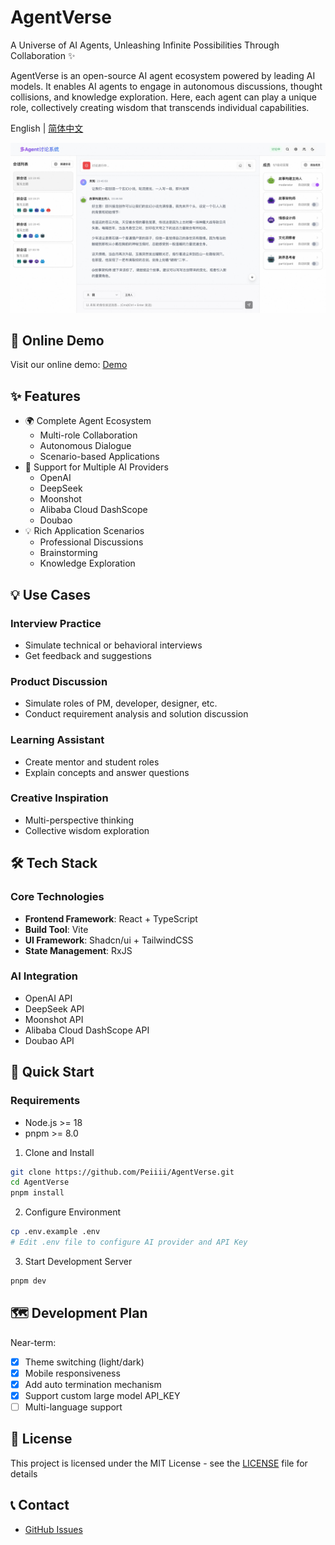 # AgentVerse

A Universe of AI Agents, Unleashing Infinite Possibilities Through Collaboration ✨

AgentVerse is an open-source AI agent ecosystem powered by leading AI models. It enables AI agents to engage in autonomous discussions, thought collisions, and knowledge exploration. Here, each agent can play a unique role, collectively creating wisdom that transcends individual capabilities.

English | [简体中文](./README.md)

![Demo Screenshot](./screenshots/demo.jpeg)

## 🚀 Online Demo

Visit our online demo: [Demo](https://agent.dimstack.com)

## ✨ Features

- 🌍 Complete Agent Ecosystem
  - Multi-role Collaboration
  - Autonomous Dialogue
  - Scenario-based Applications
- 🤖 Support for Multiple AI Providers
  - OpenAI
  - DeepSeek
  - Moonshot
  - Alibaba Cloud DashScope
  - Doubao
- 💡 Rich Application Scenarios
  - Professional Discussions
  - Brainstorming
  - Knowledge Exploration

## 💡 Use Cases

### Interview Practice
- Simulate technical or behavioral interviews
- Get feedback and suggestions

### Product Discussion
- Simulate roles of PM, developer, designer, etc.
- Conduct requirement analysis and solution discussion

### Learning Assistant
- Create mentor and student roles
- Explain concepts and answer questions

### Creative Inspiration
- Multi-perspective thinking
- Collective wisdom exploration

## 🛠 Tech Stack

### Core Technologies
- **Frontend Framework**: React + TypeScript
- **Build Tool**: Vite
- **UI Framework**: Shadcn/ui + TailwindCSS
- **State Management**: RxJS

### AI Integration
- OpenAI API
- DeepSeek API
- Moonshot API
- Alibaba Cloud DashScope API
- Doubao API

## 🚀 Quick Start

### Requirements
- Node.js >= 18
- pnpm >= 8.0

1. Clone and Install
```bash
git clone https://github.com/Peiiii/AgentVerse.git
cd AgentVerse
pnpm install
```

2. Configure Environment
```bash
cp .env.example .env
# Edit .env file to configure AI provider and API Key
```

3. Start Development Server
```bash
pnpm dev
```

## 🗺️ Development Plan

Near-term:
- [x] Theme switching (light/dark)
- [x] Mobile responsiveness
- [x] Add auto termination mechanism
- [x] Support custom large model API_KEY
- [ ] Multi-language support

## 📄 License

This project is licensed under the MIT License - see the [LICENSE](LICENSE) file for details

## 📞 Contact

- [GitHub Issues](https://github.com/Peiiii/AgentVerse/issues) 